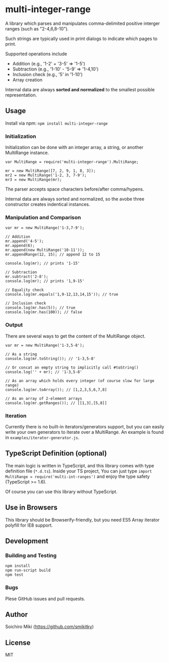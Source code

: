 # multi-integer-range

A library which parses and manipulates comma-delimited positive interger ranges (such as "2-4,6,8-10").

Such strings are typically used in print dialogs to indicate which pages to print.

Supported operations include

- Addition (e.g., '1-2' + '3-5' => '1-5')
- Subtraction (e.g., '1-10' - '5-9' => '1-4,10')
- Inclusion check (e.g., '5' in '1-10')
- Array creation

Internal data are always **sorted and normalized** to the smallest possible
representation.

## Usage

Install via npm: `npm install multi-integer-range`

### Initialization

Initialization can be done with an integer array, a string, or another MultiRange instance.

```
var MultiRange = require('multi-integer-range').MultiRange;

mr = new MultiRange([7, 2, 9, 1, 8, 3]);
mr2 = new MultiRange('1-2, 3, 7-9');
mr3 = new MultiRange(mr);
```

The parser accepts space characters before/after comma/hypens.

Internal data are always sorted and normalized,
so the avobe three constructor creates indentical instances.

### Manipulation and Comparison

```
var mr = new MultiRange('1-3,7-9');

// Addition
mr.append('4-5');
mr.append(6);
mr.append(new MultiRange('10-11'));
mr.appendRange(12, 15); // append 12 to 15

console.log(mr); // prints '1-15'

// Subtraction
mr.subtract('2-8');
console.log(mr); // prints '1,9-15'

// Equality check
console.log(mr.equals('1,9-12,13,14,15')); // true

// Inclusion check
console.log(mr.has(5)); // true
console.log(mr.has(100)); // false
```

### Output

There are several ways to get the content of the MultiRange object.

```
var mr = new MultiRange('1-3,5-8');

// As a string
console.log(mr.toString()); // '1-3,5-8'

// Or concat an empty string to implicitly call #toString()
console.log('' + mr); // '1-3,5-8'

// As an array which holds every integer (of course slow for large range)
console.log(mr.toArray()); // [1,2,3,5,6,7,8]

// As an array of 2-element arrays
console.log(mr.getRanges()); // [[1,3],[5,8]]
```

### Iteration

Currently there is no built-in iterators/generators support,
but you can easily write your own generators to iterate over a MultiRange.
An example is found in `examples/iterator-generator.js`.

## TypeScript Definition (optional)

The main logic is written in TypeScript, and this library
comes with type definition file (`*.d.ts`).
Inside your TS project, You can just type
`import MultiRange = require('multi-int-ranges')`
and enjoy the type safety (TypeScript >= 1.6).

Of course you can use this library without TypeScript.

## Use in Browsers

This library should be Browserify-friendly,
but you need ES5 Array iterator polyfill for IE8 support.

## Development

### Building and Testing

```
npm install
npm run-script build
npm test
```

### Bugs

Plese GitHub issues and pull requests.

## Author

Soichiro Miki (https://github.com/smikitky)

## License

MIT
